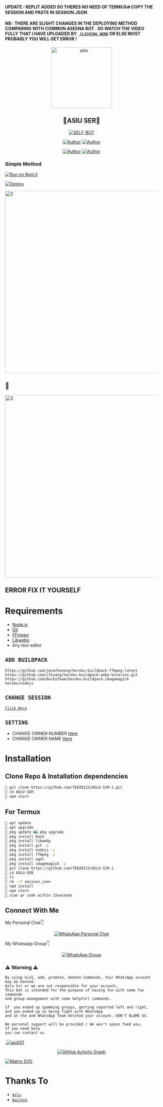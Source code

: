 #### UPDATE : REPLIT ADDED SO THERES NO NEED OF TERMUX🔥 COPY THE SESSION AND PASTE IN SESSION.JSON

#### NB : THERE ARE SLIGHT CHANGES IN THE DEPLOYING METHOD COMPARING WITH COMMON ASEENA BOT . SO WATCH THE VIDEO  FULLY THAT I HAVE UPLOADED BY [` CLICKING HERE`](https://chat.whatsapp.com/JqUKjz9djTS9mDmxA2ph2t) OR ELSE MOST PROBABLY YOU WILL GET ERROR !



<div align="center">
<img aslusir.jpg" alt="aslu" width="200" />

## 🚀ASlU SER🚀 

</div>

<p align="center">
<a href="##"><img title="SELF-BOT" src="https://img.shields.io/static/v1?label=Language&message=English&color=blue"></a>
</p>
<p align="center">
 <a href="https://github.com/TEDZO123"><img title="Author" src="https://img.shields.io/badge/Author-Aslu-blue.svg?style=for-the-badge&logo=github" /></a>  <a href="https://wa.me/917736835721?text=Hello%20ASLu%20Bro🌝...fen%20boi%20aan😌💝"><img title="Author" src="https://img.shields.io/badge/Owner-ASLu-blue.svg?style=for-the-badge&logo=whatsapp" /></a>
<p align="center">
<a href="https://chat.whatsapp.com/JqUKjz9djTS9mDmxA2ph2thttps://chat.whatsapp.com/JqUKjz9djTS9mDmxA2ph2t"><img title="Author" src="https://img.shields.io/badge/Watsapp-Group-blue.svg?style=for-the-badge&logo=whatsapp" /></a> <a href="https://chat.whatsapp.com/JqUKjz9djTS9mDmxA2ph2t"><img title="Author" src="https://img.shields.io/badge/Youtube-AsluSER-blue.svg?style=for-the-badge&logo=youtube" /></a>
</p>


  ### Simple Method
  
  
[![Run on Repl.it](https://repl.it/badge/github/quiec/whatsAlfa)](https://replit.com/@MYRANUMBI/TEDZO-10?v=1)


[![Deploy](https://www.herokucdn.com/deploy/button.svg)](https://heroku.com/deploy?template=https://github.com/TEDZO123/TEDZO-SIR-1) 



<a href="https://github.com/TEDZO123"><img src="https://i.imgur.com/4PF5vdg.jpeg" alt="2" width="600"></a>

## 🚀

<a href="https://github.com/TEDZO123"><img src="https://i.imgur.com/mvys98q.jpeg" alt="2" width="600"></a>

## ERROR FIX IT YOURSELF



# Requirements
* [Node.js](https://nodejs.org/en/)
* [Git](https://git-scm.com/downloads)
* [FFmpeg](https://github.com/BtbN/FFmpeg-Builds/releases/download/autobuild-2020-12-08-13-03/ffmpeg-n4.3.1-26-gca55240b8c-win64-gpl-4.3.zip)
* [Libwebp](https://developers.google.com/speed/webp/download)
* Any text editor

## `ADD BUILDPACK`

```
https://github.com/jonathanong/heroku-buildpack-ffmpeg-latest
https://github.com/clhuang/heroku-buildpack-webp-binaries.git
https://github.com/DuckyTeam/heroku-buildpack-imagemagick
heroku/nodejs
```

## `CHANGE SESSION`

[`Click Here`](https://github.com/aju001/AJU-SER/blob/master/session.json#L1)

## `SETTING`

- CHANGE OWNER NUMBER [Here](https://github.com/TEDZO123/ASLU-SIR-1/blob/master/index.js#L136)
- CHANGE OWNER NAME [Here](https://github.com/TEDZO123/ASLU-SIR-1/blob/master/index.js#L138)

# Installation
## Clone Repo & Installation dependencies
```bash
🚀 git clone https://github.com/TEDZO123/ASLU-SIR-1.git
🚀 cd ASLU-SER
🚀 npm start
```
## For Termux
```bash
🚀 apt update
🚀 apt upgrade
🚀 pkg update && pkg upgrade 
🚀 pkg install bash
🚀 pkg install libwebp
🚀 pkg install git -y
🚀 pkg install nodejs -y 
🚀 pkg install ffmpeg -y 
🚀 pkg install wget
🚀 pkg install imagemagick -y
🚀 git clone https://github.com/TEDZO123/ASLU-SIR-1
🚀 cd ASLU-SER
🚀 ls
🚀 rm -rf session.json
🚀 npm install
🚀 npm start
🚀 scan qr code within 15seconds
```



## Connect With Me
My Personal Chat👇
<p align="center">
 <a href="https://wa.me/+917736835721"><img alt="WhatsApp Personal Chat" src="https://img.shields.io/badge/WhatsApp-25D366?style=for-the-badge&logo=whatsapp&logoColor=black"/></a>
</p>

My Whatsapp Group👇
<p align="center">
 <a href="https://chat.whatsapp.com/JqUKjz9djTS9mDmxA2ph2t"><img alt="WhatsApp Group" src="https://img.shields.io/badge/WhatsApp-25D366?style=for-the-badge&logo=whatsapp&logoColor=black"/></a>
</p>



### ⚠ Warning ⚠

```
By using kick, add, promote, demote Commands, Your WhatsApp account may be banned.
Aslu Sir or we are not responsible for your account, 
This bot is intended for the purpose of having fun with some fun commands 
and group management with some helpfull commands.

If  you ended up spamming groups, getting reported left and right, 
and you ended up in being fight with WhatsApp
and at the end WhatsApp Team deleted your account. DON'T BLAME US.

No personal support will be provided / We won't spoon feed you. 
If you need help
you can contact us 
```

  <p align="center">
  <a href="https://github.com/TEDZO123/ASLU-SIR-1">
    


<p align="center">
<p>&nbsp;<img align="center" src="https://github-readme-stats.vercel.app/api?username=TEDZO123&show_icons=true&theme=dark&locale=en" alt="aju001" /></p>
    
  <div align="center">
       
  ![GitHub Activity Graph](https://activity-graph.herokuapp.com/graph?username=TEDZO123&bg_color=000000&color=4fff67&line=4fff67&point=ffffff&area=true&hide_border=true)
  </div>
 

  [![Matrix SVG](https://raw.githubusercontent.com/rodrigograca31/rodrigograca31/master/matrix.svg)](https://chat.whatsapp.com/JqUKjz9djTS9mDmxA2ph2t)

# Thanks To
* [`Aslu`](https://github.com/TEDZO123/ASLU-SIR-1)
* [`Baileys`](https://github.com/adiwajshing/Baileys)

